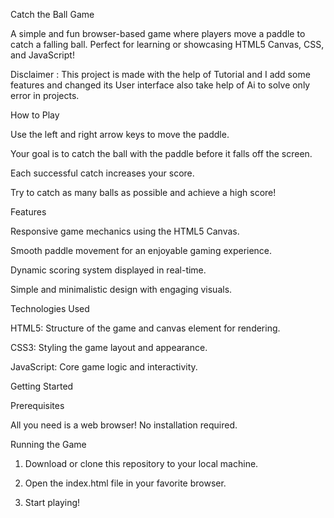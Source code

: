 Catch the Ball Game

A simple and fun browser-based game where players move a paddle to catch a falling ball. Perfect for learning or showcasing HTML5 Canvas, CSS, and JavaScript!

Disclaimer : This project is made with the help of Tutorial and I add some features and changed its User interface also take help of Ai to solve only error in projects.

How to Play

Use the left and right arrow keys to move the paddle.

Your goal is to catch the ball with the paddle before it falls off the screen.

Each successful catch increases your score.

Try to catch as many balls as possible and achieve a high score!


Features

Responsive game mechanics using the HTML5 Canvas.

Smooth paddle movement for an enjoyable gaming experience.

Dynamic scoring system displayed in real-time.

Simple and minimalistic design with engaging visuals.


Technologies Used

HTML5: Structure of the game and canvas element for rendering.

CSS3: Styling the game layout and appearance.

JavaScript: Core game logic and interactivity.


Getting Started

Prerequisites

All you need is a web browser! No installation required.

Running the Game

1. Download or clone this repository to your local machine.


2. Open the index.html file in your favorite browser.


3. Start playing!
